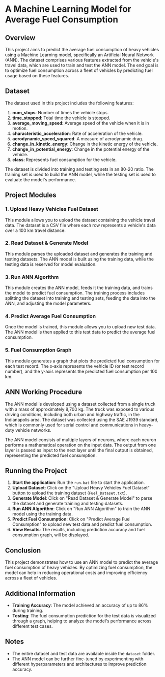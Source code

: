 # A Machine Learning Model for Average Fuel Consumption

## Overview
This project aims to predict the average fuel consumption of heavy vehicles using a Machine Learning model, specifically an Artificial Neural Network (ANN). The dataset comprises various features extracted from the vehicle's travel data, which are used to train and test the ANN model. The end goal is to optimize fuel consumption across a fleet of vehicles by predicting fuel usage based on these features.

## Dataset
The dataset used in this project includes the following features:

1. **num_stops**: Number of times the vehicle stops.
2. **time_stopped**: Total time the vehicle is stopped.
3. **average_moving_speed**: Average speed of the vehicle when it is in motion.
4. **characteristic_acceleration**: Rate of acceleration of the vehicle.
5. **aerodynamic_speed_squared**: A measure of aerodynamic drag.
6. **change_in_kinetic_energy**: Change in the kinetic energy of the vehicle.
7. **change_in_potential_energy**: Change in the potential energy of the vehicle.
8. **class**: Represents fuel consumption for the vehicle.

The dataset is divided into training and testing sets in an 80-20 ratio. The training set is used to build the ANN model, while the testing set is used to evaluate the model's performance.

## Project Modules

### 1. Upload Heavy Vehicles Fuel Dataset
This module allows you to upload the dataset containing the vehicle travel data. The dataset is a CSV file where each row represents a vehicle's data over a 100 km travel distance.

### 2. Read Dataset & Generate Model
This module parses the uploaded dataset and generates the training and testing datasets. The ANN model is built using the training data, while the testing data is reserved for model evaluation.

### 3. Run ANN Algorithm
This module creates the ANN model, feeds it the training data, and trains the model to predict fuel consumption. The training process includes splitting the dataset into training and testing sets, feeding the data into the ANN, and adjusting the model parameters.

### 4. Predict Average Fuel Consumption
Once the model is trained, this module allows you to upload new test data. The ANN model is then applied to this test data to predict the average fuel consumption.

### 5. Fuel Consumption Graph
This module generates a graph that plots the predicted fuel consumption for each test record. The x-axis represents the vehicle ID (or test record number), and the y-axis represents the predicted fuel consumption per 100 km.

## ANN Working Procedure
The ANN model is developed using a dataset collected from a single truck with a mass of approximately 8,700 kg. The truck was exposed to various driving conditions, including both urban and highway traffic, in the Indianapolis area. The dataset was collected using the SAE J1939 standard, which is commonly used for serial control and communications in heavy-duty vehicle networks.

The ANN model consists of multiple layers of neurons, where each neuron performs a mathematical operation on the input data. The output from one layer is passed as input to the next layer until the final output is obtained, representing the predicted fuel consumption.

## Running the Project

1. **Start the application**: Run the `run.bat` file to start the application.
2. **Upload Dataset**: Click on the "Upload Heavy Vehicles Fuel Dataset" button to upload the training dataset (`Fuel_Dataset.txt`).
3. **Generate Model**: Click on "Read Dataset & Generate Model" to parse the dataset and generate training and testing datasets.
4. **Run ANN Algorithm**: Click on "Run ANN Algorithm" to train the ANN model using the training data.
5. **Predict Fuel Consumption**: Click on "Predict Average Fuel Consumption" to upload new test data and predict fuel consumption.
6. **View Results**: The results, including prediction accuracy and fuel consumption graph, will be displayed.

## Conclusion
This project demonstrates how to use an ANN model to predict the average fuel consumption of heavy vehicles. By optimizing fuel consumption, the model can help in reducing operational costs and improving efficiency across a fleet of vehicles.

## Additional Information
- **Training Accuracy**: The model achieved an accuracy of up to 86% during training.
- **Testing**: The fuel consumption prediction for the test data is visualized through a graph, helping to analyze the model's performance across different test cases.

## Notes
- The entire dataset and test data are available inside the `dataset` folder.
- The ANN model can be further fine-tuned by experimenting with different hyperparameters and architectures to improve prediction accuracy.
